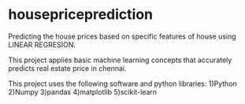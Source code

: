 # housepriceprediction
Predicting the house prices based on specific features of house using LINEAR REGRESION.

This project applies basic machine learning concepts that accurately predicts real estate price in chennai.

This project uses the following software and python libraries:
 1)Python
 2)Numpy
 3)pandas
 4)matplotlib
 5)scikit-learn

